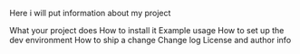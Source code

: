 Here i will put information about my project

What your project does
How to install it
Example usage
How to set up the dev environment
How to ship a change
Change log
License and author info
